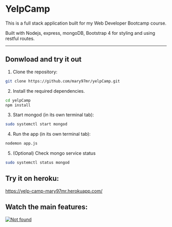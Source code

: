 # YelpCamp

This is a full stack application built for my Web Developer Bootcamp course.

Built with Nodejs, express, mongoDB, Bootstrap 4 for styling and using restful routes.

***

## Donwload and try it out

1. Clone the repository:

```bash
git clone https://github.com/mary97mr/yelpCamp.git
```

2. Install the required dependencies.
```bash
cd yelpCamp
npm install
```

3. Start mongod (in its own terminal tab):
```bash
sudo systemctl start mongod
```

4. Run the app (in its own terminal tab):
```bash
nodemon app.js
```

5. (Optional) Check mongo service status
```bash
sudo systemctl status mongod
```

## Try it on heroku:

https://yelp-camp-mary97mr.herokuapp.com/

## Watch the main features: 

<a href="https://www.youtube.com/embed/a649jKlby2s" target="_blank"><img src="https://img.youtube.com/vi/a649jKlby2s/0.jpg" 
alt="Not found"></a>
